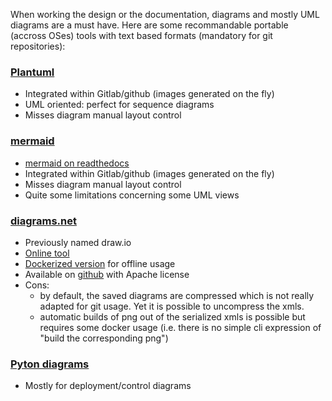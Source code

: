 When working the design or the documentation, diagrams and
mostly UML diagrams are a must have. Here are some recommandable
portable (accross OSes) tools with text based formats (mandatory
for git repositories):

### [Plantuml](https://plantuml.com/) 
  - Integrated within Gitlab/github (images generated on the fly)
  - UML oriented: perfect for sequence diagrams
  - Misses diagram manual layout control
 
### [mermaid](https://github.com/mermaid-js/mermaid)
  - [mermaid on readthedocs](https://mermaid-js.github.io/mermaid)
  - Integrated within Gitlab/github (images generated on the fly)
  - Misses diagram manual layout control
  - Quite some limitations concerning some UML views

### [diagrams.net](https://app.diagrams.net/)
  - Previously named draw.io
  - [Online tool](https://app.diagrams.net/)  
  - [Dockerized version](https://github.com/jgraph/docker-drawio) for offline usage
  - Available on [github](https://github.com/jgraph/drawio) with Apache license
  - Cons:
    * by default, the saved diagrams are compressed which is not really adapted
      for git usage. Yet it is possible to uncompress the xmls.
    * automatic builds of png out of the serialized xmls is possible but requires 
      some docker usage (i.e. there is no simple cli expression of "build the
      corresponding png")
 
### [Pyton diagrams](https://pypi.org/project/diagrams/)
   - Mostly for deployment/control diagrams
   
